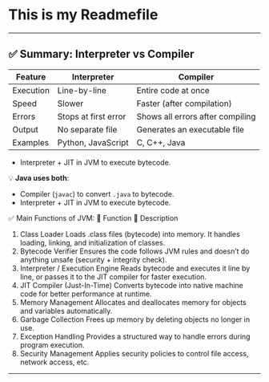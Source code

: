 # This is my Readmefile

---

## ✅ Summary: Interpreter vs Compiler

| Feature     | Interpreter         | Compiler                |
|-------------|---------------------|--------------------------|
| Execution   | Line-by-line        | Entire code at once     |
| Speed       | Slower              | Faster (after compilation) |
| Errors      | Stops at first error| Shows all errors after compiling |
| Output      | No separate file    | Generates an executable file |
| Examples    | Python, JavaScript  | C, C++, Java             |


 
- Interpreter + JIT in JVM to execute bytecode.



💡 **Java uses both**:  
- Compiler (`javac`) to convert `.java` to bytecode.  
- Interpreter + JIT in JVM to execute bytecode.

✅ Main Functions of JVM:
🔧 Function	📄 Description
1. Class Loader	Loads .class files (bytecode) into memory. It handles loading, linking, and initialization of classes.
2. Bytecode Verifier	Ensures the code follows JVM rules and doesn’t do anything unsafe (security + integrity check).
3. Interpreter / Execution Engine	Reads bytecode and executes it line by line, or passes it to the JIT compiler for faster execution.
4. JIT Compiler (Just-In-Time)	Converts bytecode into native machine code for better performance at runtime.
5. Memory Management	Allocates and deallocates memory for objects and variables automatically.
6. Garbage Collection	Frees up memory by deleting objects no longer in use.
7. Exception Handling	Provides a structured way to handle errors during program execution.
8. Security Management	Applies security policies to control file access, network access, etc.


---



